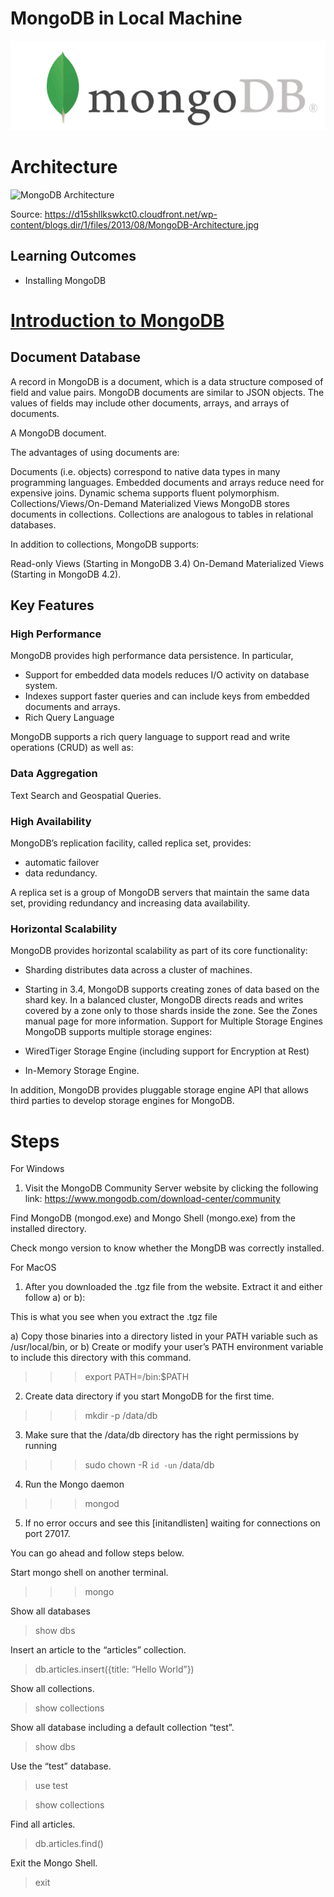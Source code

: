 # MongoDB in Local Machine

![Logo](/03_MongoDB_in_Local_Machine/images/01_logo.png "Logo")

# Architecture

![MongoDB Architecture](/03_MongoDB_in_Local_Machine/images/00_mongodb_architecture.png "MongoDB Architecture")

Source: https://d15shllkswkct0.cloudfront.net/wp-content/blogs.dir/1/files/2013/08/MongoDB-Architecture.jpg

## Learning Outcomes
-	Installing MongoDB

# [Introduction to MongoDB](https://docs.mongodb.com/manual/introduction/)

## Document Database
A record in MongoDB is a document, which is a data structure composed of field and value pairs. MongoDB documents are similar to JSON objects. The values of fields may include other documents, arrays, and arrays of documents.

A MongoDB document.

The advantages of using documents are:

Documents (i.e. objects) correspond to native data types in many programming languages.
Embedded documents and arrays reduce need for expensive joins.
Dynamic schema supports fluent polymorphism.
Collections/Views/On-Demand Materialized Views
MongoDB stores documents in collections. Collections are analogous to tables in relational databases.

In addition to collections, MongoDB supports:

Read-only Views (Starting in MongoDB 3.4)
On-Demand Materialized Views (Starting in MongoDB 4.2).
## Key Features
### High Performance
MongoDB provides high performance data persistence. In particular,

- Support for embedded data models reduces I/O activity on database system.
- Indexes support faster queries and can include keys from embedded documents and arrays.
- Rich Query Language

MongoDB supports a rich query language to support read and write operations (CRUD) as well as:

### Data Aggregation
Text Search and Geospatial Queries.

### High Availability
MongoDB’s replication facility, called replica set, provides:

- automatic failover
- data redundancy.

A replica set is a group of MongoDB servers that maintain the same data set, providing redundancy and increasing data availability.

### Horizontal Scalability
MongoDB provides horizontal scalability as part of its core functionality:

- Sharding distributes data across a cluster of machines.
- Starting in 3.4, MongoDB supports creating zones of data based on the shard key. In a balanced cluster, MongoDB directs reads and writes covered by a zone only to those shards inside the zone. See the Zones manual page for more information.
Support for Multiple Storage Engines
MongoDB supports multiple storage engines:

- WiredTiger Storage Engine (including support for Encryption at Rest)
- In-Memory Storage Engine.

In addition, MongoDB provides pluggable storage engine API that allows third parties to develop storage engines for MongoDB.

# Steps

For Windows

1)	Visit the MongoDB Community Server website by clicking the following link:
https://www.mongodb.com/download-center/community


Find MongoDB (mongod.exe) and Mongo Shell (mongo.exe) from the installed directory.

Check mongo version to know whether the MongDB was correctly installed.


For MacOS

1)	After you downloaded the .tgz file from the website. Extract it and either follow a) or b):

This is what you see when you extract the .tgz file

a)	Copy those binaries into a directory listed in your PATH variable such as /usr/local/bin,
or
b)	Create or modify your user’s PATH environment variable to include this directory with this command.
>>> export PATH=<your-mongodb-install-directory>/bin:$PATH

2)	Create data directory if you start MongoDB for the first time.
>>> mkdir -p /data/db

3)	Make sure that the /data/db directory has the right permissions by running
>>> sudo chown -R `id -un` /data/db

4)	Run the Mongo daemon
>>> mongod

5)	If no error occurs and see this [initandlisten] waiting for connections on port 27017.

You can go ahead and follow steps below.

Start mongo shell on another terminal.
>>> mongo

Show all databases

> show dbs


Insert an article to the “articles” collection.
> db.articles.insert({title: “Hello World”})

Show all  collections.
> show collections

Show all database including a default collection “test”.
> show dbs

Use the “test” database.
> use test

> show collections

Find all articles.
> db.articles.find()

Exit the Mongo Shell.
> exit
